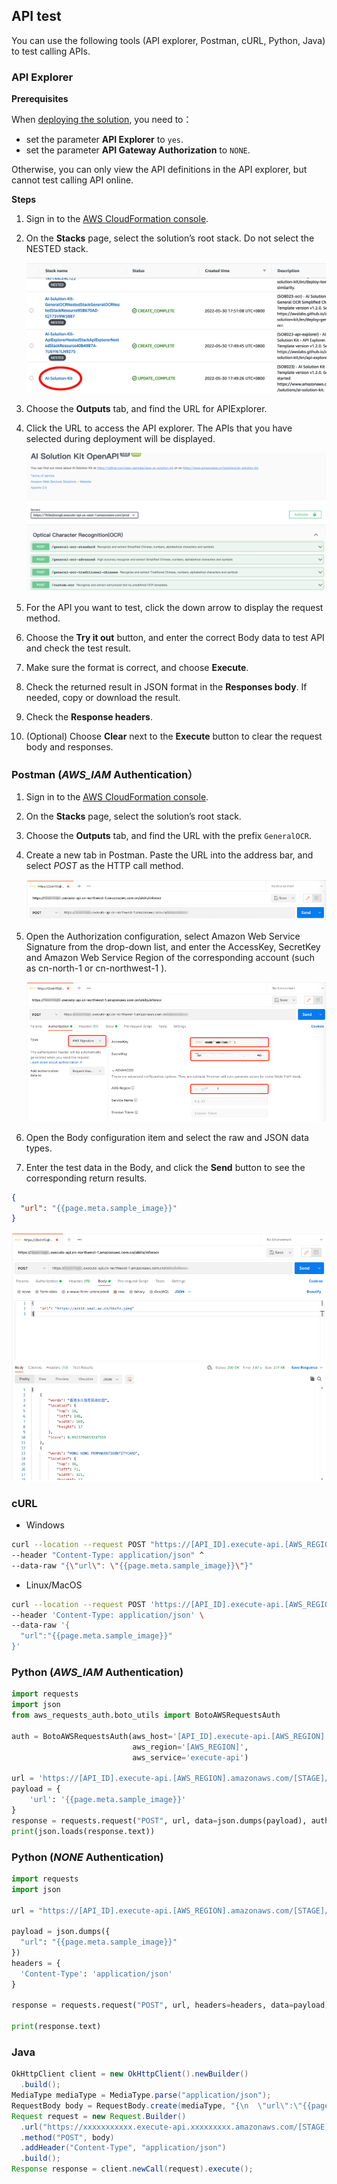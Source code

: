 ## API test
You can use the following tools (API explorer, Postman, cURL, Python, Java) to test calling APIs.
### API Explorer

**Prerequisites**

When [deploying the solution](deployment.md), you need to：

- set the parameter **API Explorer** to `yes`.
- set the parameter **API Gateway Authorization** to `NONE`.

Otherwise, you can only view the API definitions in the API explorer, but cannot test calling API online. 

**Steps**

1. Sign in to the [AWS CloudFormation console](https://console.aws.amazon.com/cloudformation/).
2. On the **Stacks** page, select the solution’s root stack. Do not select the NESTED stack.
    
    ![](./images/root-stack-en.png)

3. Choose the **Outputs** tab, and find the URL for APIExplorer.
4. Click the URL to access the API explorer. The APIs that you have selected during deployment will be displayed. 

    ![](./images/api-explorer.png)

5. For the API you want to test, click the down arrow to display the request method.
6. Choose the **Try it out** button, and enter the correct Body data to test API and check the test result.
7. Make sure the format is correct, and choose **Execute**.
8. Check the returned result in JSON format in the **Responses body**. If needed, copy or download the result.
9. Check the **Response headers**.
10. (Optional) Choose **Clear** next to the **Execute** button to clear the request body and responses. 

### Postman (*AWS_IAM* Authentication）

1. Sign in to the [AWS CloudFormation console](https://console.aws.amazon.com/cloudformation/).
2. On the **Stacks** page, select the solution’s root stack.
3. Choose the **Outputs** tab, and find the URL with the prefix `GeneralOCR`.
4. Create a new tab in Postman. Paste the URL into the address bar, and select *POST* as the HTTP call method.

    ![](./images/ocr-postman-1-en.png)

5. Open the Authorization configuration, select Amazon Web Service Signature from the drop-down list, and enter the AccessKey, SecretKey and Amazon Web Service Region of the corresponding account (such as cn-north-1 or cn-northwest-1 ).

    ![](./images/ocr-postman-2-en.png)

6. Open the Body configuration item and select the raw and JSON data types. 
7. Enter the test data in the Body, and click the **Send** button to see the corresponding return results.

``` json
{
  "url": "{{page.meta.sample_image}}"
}
```

![](./images/ocr-postman-3-en.png)


### cURL

* Windows
``` bash
curl --location --request POST "https://[API_ID].execute-api.[AWS_REGION].amazonaws.com/[STAGE]/{{page.meta.feature_endpoint}}" ^
--header "Content-Type: application/json" ^
--data-raw "{\"url\": \"{{page.meta.sample_image}}\"}"
```

* Linux/MacOS
``` bash
curl --location --request POST 'https://[API_ID].execute-api.[AWS_REGION].amazonaws.com/[STAGE]/{{page.meta.feature_endpoint}}' \
--header 'Content-Type: application/json' \
--data-raw '{
  "url":"{{page.meta.sample_image}}"
}'
```

### Python (*AWS_IAM* Authentication)

``` python
import requests
import json
from aws_requests_auth.boto_utils import BotoAWSRequestsAuth

auth = BotoAWSRequestsAuth(aws_host='[API_ID].execute-api.[AWS_REGION].amazonaws.com',
                           aws_region='[AWS_REGION]',
                           aws_service='execute-api')

url = 'https://[API_ID].execute-api.[AWS_REGION].amazonaws.com/[STAGE]/{{page.meta.feature_endpoint}}'
payload = {
    'url': '{{page.meta.sample_image}}'
}
response = requests.request("POST", url, data=json.dumps(payload), auth=auth)
print(json.loads(response.text))
```

### Python (*NONE* Authentication)

``` python
import requests
import json

url = "https://[API_ID].execute-api.[AWS_REGION].amazonaws.com/[STAGE]/{{page.meta.feature_endpoint}}"

payload = json.dumps({
  "url": "{{page.meta.sample_image}}"
})
headers = {
  'Content-Type': 'application/json'
}

response = requests.request("POST", url, headers=headers, data=payload)

print(response.text)
```

### Java

``` java
OkHttpClient client = new OkHttpClient().newBuilder()
  .build();
MediaType mediaType = MediaType.parse("application/json");
RequestBody body = RequestBody.create(mediaType, "{\n  \"url\":\"{{page.meta.sample_image}}\"\n}");
Request request = new Request.Builder()
  .url("https://xxxxxxxxxxx.execute-api.xxxxxxxxx.amazonaws.com/[STAGE]/{{page.meta.feature_endpoint}}")
  .method("POST", body)
  .addHeader("Content-Type", "application/json")
  .build();
Response response = client.newCall(request).execute();
```
